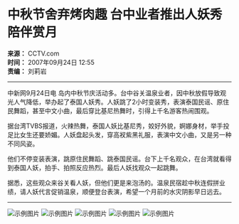 # 中秋节舍弃烤肉趣 台中业者推出人妖秀陪伴赏月

**来源：** CCTV.com  
**时间：** 2007年09月24日 12:55  
**责编：** 刘莉岩

---

中新网9月24日电 岛内中秋节庆活动多。台中谷关温泉业者，因中秋放假导致观光人气降低，举办起了泰国人妖秀。人妖跳了2小时变装秀，表演泰国民谣、原住民舞蹈，甚至中文小曲，最后穿比基尼热舞时，引得上千名游客热闹围观。

据台湾TVBS报道，火辣热舞，泰国人妖比基尼秀，姣好外貌，婀娜身材，举手投足比女生还要娇媚。人妖盘起头发，穿高衩紫黑礼服，表演中文小曲，又是另一种不同风姿。

他们不停变装表演，跳原住民舞蹈、跳泰国民谣。台下上千名观众，在台湾就看得到泰国人妖，拍手、拍照反应热烈。最后人妖找观众一起跳舞。

据悉，这些观众来谷关看人妖，但他们更是来泡汤的。温泉民宿趁中秋连假拼业绩，请人妖代言促销温泉，顺便登台表演，希望一个月前的水灾阴影早日远去。

---

![示例图片](http://mobile.cctv.com/20070814/images/110012_1187082130116.jpg)
![示例图片](http://mobile.cctv.com/20070814/images/109987_1187082083527.jpg)
![示例图片](http://mobile.cctv.com/20070814/images/109750_6233_1187082297157.jpg)
![示例图片](http://mobile.cctv.com/20070814/images/109396_6084_1187082288932.jpg)
![示例图片](http://mobile.cctv.com/20070814/images/107286_7204_1187082276884.jpg)